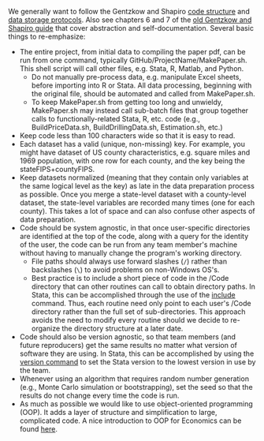 We generally want to follow the Gentzkow and Shapiro [code structure](https://github.com/gslab-econ/ra-manual/wiki/Code-Style) and [data storage protocols](https://github.com/gslab-econ/ra-manual/wiki/Data-Storage-and-Data-Structures). Also see chapters 6 and 7 of the [old Gentzkow and Shapiro guide](https://web.stanford.edu/~gentzkow/research/CodeAndData.pdf) that cover abstraction and self-documentation. Several basic things to re-emphasize:
* The entire project, from initial data to compiling the paper pdf, can be run from one command, typically GitHub/ProjectName/MakePaper.sh. This shell script will call other files, e.g. Stata, R, Matlab, and Python.
  - Do not manually pre-process data, e.g. manipulate Excel sheets, before importing into R or Stata. All data processing, beginning with the original file, should be automated and called from MakePaper.sh.
  - To keep MakePaper.sh from getting too long and unwieldy, MakePaper.sh may instead call sub-batch files that group together calls to functionally-related Stata, R, etc. code (e.g., BuildPriceData.sh, BuildDrillingData.sh, Estimation.sh, etc.)
* Keep code less than 100 characters wide so that it is easy to read.
* Each dataset has a valid (unique, non-missing) key. For example, you might have dataset of US county characteristics, e.g. square miles and 1969 population, with one row for each county, and the key being the stateFIPS+countyFIPS.
* Keep datasets normalized (meaning that they contain only variables at the same logical level as the key) as late in the data preparation process as possible. Once you merge a state-level dataset with a county-level dataset, the state-level variables are recorded many times (one for each county). This takes a lot of space and can also confuse other aspects of data preparation.
* Code should be system agnostic, in that once user-specific directories are identified at the top of the code, along with a query for the identity of the user, the code can be run from any team member's machine without having to manually change the program's working directory.
  - File paths should always use forward slashes (`/`) rather than backslashes (`\`) to avoid problems on non-Windows OS's.
  - Best practice is to include a short piece of code in the /Code directory that can other routines can call to obtain directory paths. In Stata, this can be accomplished through the use of the [include](http://www.stata.com/help.cgi?include) command. Thus, each routine need only point to each user's /Code directory rather than the full set of sub-directories. This approach avoids the need to modify every routine should we decide to re-organize the directory structure at a later date.
* Code should also be version agnostic, so that team members (and future reproducers) get the same results no matter what version of software they are using. In Stata, this can be accomplished by using the [version command](http://www.stata.com/manuals13/pversion.pdf) to set the Stata version to the lowest version in use by the team.
* Whenever using an algorithm that requires random number generation (e.g., Monte Carlo simulation or bootstrapping), set the seed so that the results do not change every time the code is run.
* As much as possible we would like to use object-oriented programming (OOP). It adds a layer of structure and simplification to large, complicated code. A nice introduction to OOP for Economics can be found [here](https://lectures.quantecon.org/py/python_oop.html). 
